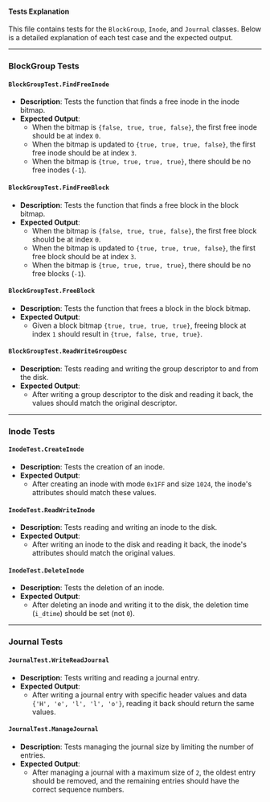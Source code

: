 #### Tests Explanation

This file contains tests for the `BlockGroup`, `Inode`, and `Journal` classes. Below is a detailed explanation of each test case and the expected output.

---

### BlockGroup Tests

#### `BlockGroupTest.FindFreeInode`
- **Description**: Tests the function that finds a free inode in the inode bitmap.
- **Expected Output**:
  - When the bitmap is `{false, true, true, false}`, the first free inode should be at index `0`.
  - When the bitmap is updated to `{true, true, true, false}`, the first free inode should be at index `3`.
  - When the bitmap is `{true, true, true, true}`, there should be no free inodes (`-1`).

#### `BlockGroupTest.FindFreeBlock`
- **Description**: Tests the function that finds a free block in the block bitmap.
- **Expected Output**:
  - When the bitmap is `{false, true, true, false}`, the first free block should be at index `0`.
  - When the bitmap is updated to `{true, true, true, false}`, the first free block should be at index `3`.
  - When the bitmap is `{true, true, true, true}`, there should be no free blocks (`-1`).

#### `BlockGroupTest.FreeBlock`
- **Description**: Tests the function that frees a block in the block bitmap.
- **Expected Output**:
  - Given a block bitmap `{true, true, true, true}`, freeing block at index `1` should result in `{true, false, true, true}`.

#### `BlockGroupTest.ReadWriteGroupDesc`
- **Description**: Tests reading and writing the group descriptor to and from the disk.
- **Expected Output**:
  - After writing a group descriptor to the disk and reading it back, the values should match the original descriptor.

---

### Inode Tests

#### `InodeTest.CreateInode`
- **Description**: Tests the creation of an inode.
- **Expected Output**:
  - After creating an inode with mode `0x1FF` and size `1024`, the inode's attributes should match these values.

#### `InodeTest.ReadWriteInode`
- **Description**: Tests reading and writing an inode to the disk.
- **Expected Output**:
  - After writing an inode to the disk and reading it back, the inode's attributes should match the original values.

#### `InodeTest.DeleteInode`


- **Description**: Tests the deletion of an inode.
- **Expected Output**:
  - After deleting an inode and writing it to the disk, the deletion time (`i_dtime`) should be set (not `0`).

---

### Journal Tests

#### `JournalTest.WriteReadJournal`
- **Description**: Tests writing and reading a journal entry.
- **Expected Output**:
  - After writing a journal entry with specific header values and data `{'H', 'e', 'l', 'l', 'o'}`, reading it back should return the same values.

#### `JournalTest.ManageJournal`
- **Description**: Tests managing the journal size by limiting the number of entries.
- **Expected Output**:
  - After managing a journal with a maximum size of `2`, the oldest entry should be removed, and the remaining entries should have the correct sequence numbers.
